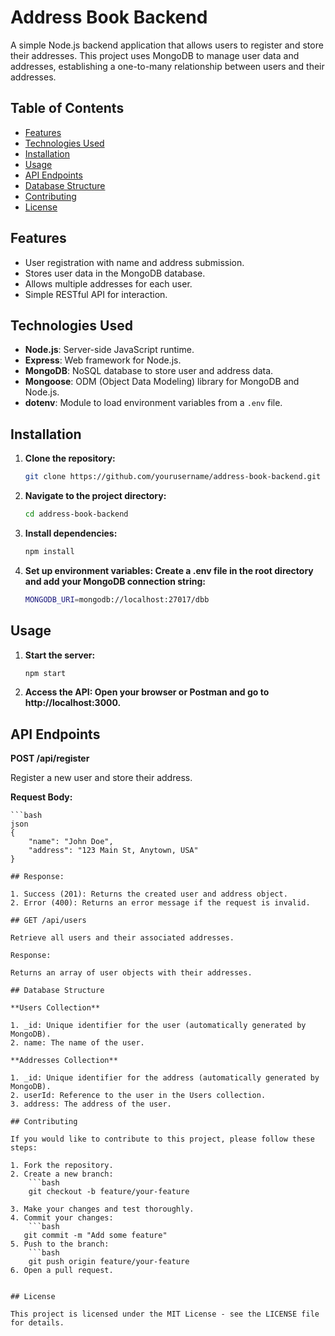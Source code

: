 # Address Book Backend

A simple Node.js backend application that allows users to register and store their addresses. This project uses MongoDB to manage user data and addresses, establishing a one-to-many relationship between users and their addresses.

## Table of Contents

- [Features](#features)
- [Technologies Used](#technologies-used)
- [Installation](#installation)
- [Usage](#usage)
- [API Endpoints](#api-endpoints)
- [Database Structure](#database-structure)
- [Contributing](#contributing)
- [License](#license)

## Features

- User registration with name and address submission.
- Stores user data in the MongoDB database.
- Allows multiple addresses for each user.
- Simple RESTful API for interaction.

## Technologies Used

- **Node.js**: Server-side JavaScript runtime.
- **Express**: Web framework for Node.js.
- **MongoDB**: NoSQL database to store user and address data.
- **Mongoose**: ODM (Object Data Modeling) library for MongoDB and Node.js.
- **dotenv**: Module to load environment variables from a `.env` file.

## Installation

1. **Clone the repository:**
   ```bash
   git clone https://github.com/yourusername/address-book-backend.git

2. **Navigate to the project directory:**
    ```bash
    cd address-book-backend

3. **Install dependencies:**
   ```bash
   npm install

4. **Set up environment variables: Create a .env file in the root directory and add your MongoDB connection string:**
     ```bash
     MONGODB_URI=mongodb://localhost:27017/dbb


## Usage

1. **Start the server:**
    ```bash
    npm start

2. **Access the API: Open your browser or Postman and go to http://localhost:3000.**

## API Endpoints

**POST /api/register**

Register a new user and store their address.

**Request Body:**

    ```bash
    json
    {
        "name": "John Doe",
        "address": "123 Main St, Anytown, USA"
    }
```
## Response:

1. Success (201): Returns the created user and address object.
2. Error (400): Returns an error message if the request is invalid.

## GET /api/users

Retrieve all users and their associated addresses.

Response:

Returns an array of user objects with their addresses.

## Database Structure

**Users Collection**

1. _id: Unique identifier for the user (automatically generated by MongoDB).
2. name: The name of the user.

**Addresses Collection**

1. _id: Unique identifier for the address (automatically generated by MongoDB).
2. userId: Reference to the user in the Users collection.
3. address: The address of the user.

## Contributing

If you would like to contribute to this project, please follow these steps:

1. Fork the repository.
2. Create a new branch:
    ```bash
    git checkout -b feature/your-feature

3. Make your changes and test thoroughly.
4. Commit your changes:
    ```bash
   git commit -m "Add some feature"
5. Push to the branch:
    ```bash
    git push origin feature/your-feature
6. Open a pull request.


## License

This project is licensed under the MIT License - see the LICENSE file for details.